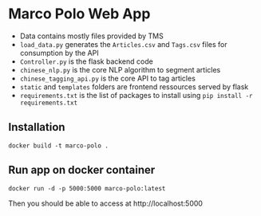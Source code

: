 # Marco Polo Web App

* Data contains mostly files provided by TMS
* `load_data.py` generates the `Articles.csv` and `Tags.csv` files for consumption by the API
* `Controller.py` is the flask backend code
* `chinese_nlp.py` is the core NLP algorithm to segment articles
* `chinese_tagging_api.py` is the core API to tag articles
* `static` and `templates` folders are frontend ressources served by flask
* `requirements.txt` is the list of packages to install using `pip install -r requirements.txt`

## Installation

```
docker build -t marco-polo .
```

## Run app on docker container

```
docker run -d -p 5000:5000 marco-polo:latest
```

Then you should be able to access at http://localhost:5000
